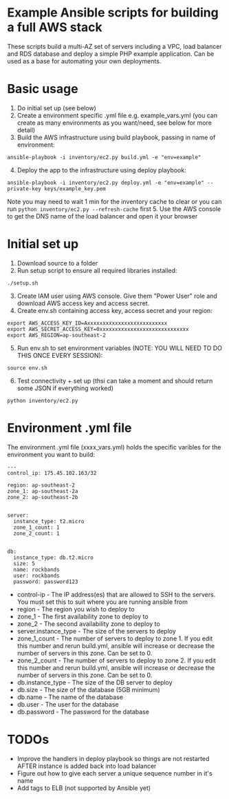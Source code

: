 Example Ansible scripts for building a full AWS stack
=============================================
These scripts build a multi-AZ set of servers including a VPC, load balancer and RDS database and deploy a simple PHP example application. Can be used as a base for automating your own deployments.

Basic usage
===========
1. Do initial set up (see below)
2. Create a environment specific .yml file e.g. example_vars.yml (you can create as many environments as you want/need, see below for more detail)
3. Build the AWS infrastructure using build playbook, passing in name of environment:

  ```
  ansible-playbook -i inventory/ec2.py build.yml -e "env=example"
  ```
4. Deploy the app to the infrastructure using deploy playbook:

  ```
  ansible-playbook -i inventory/ec2.py deploy.yml -e "env=example" --private-key keys/example_key.pem
  ```
  Note you may need to wait 1 min for the inventory cache to clear or you can run ```python inventory/ec2.py --refresh-cache``` first
5. Use the AWS console to get the DNS name of the load balancer and open it your browser


Initial set up
==============
1. Download source to a folder
2. Run setup script to ensure all required libraries installed:

  ```
  ./setup.sh
  ```
3. Create IAM user using AWS console. Give them "Power User" role and download AWS access key and access secret.
4. Create env.sh containing access key, access secret and your region:

  ```
  export AWS_ACCESS_KEY_ID=Axxxxxxxxxxxxxxxxxxxxxxxxxx
  export AWS_SECRET_ACCESS_KEY=0xxxxxxxxxxxxxxxxxxxxxxxxxxxxx
  export AWS_REGION=ap-southeast-2
  ```    
5. Run env.sh to set environment variables (NOTE: YOU WILL NEED TO DO THIS ONCE EVERY SESSION):

  ```
  source env.sh
  ```    
6. Test connectivity + set up (thsi can take a moment and should return some JSON if everything worked)

  ```
  python inventory/ec2.py
  ```

Environment .yml file
=====================
The environment .yml file (xxxx_vars.yml) holds the specific varibles for the environment you want to build:

```
---
control_ip: 175.45.102.163/32

region: ap-southeast-2
zone_1: ap-southeast-2a
zone_2: ap-southeast-2b


server:
  instance_type: t2.micro
  zone_1_count: 1
  zone_2_count: 1


db:
  instance_type: db.t2.micro
  size: 5
  name: rockbands
  user: rockbands
  password: password123
```

* control-ip - The IP address(es) that are allowed to SSH to the servers. You must set this to suit where you are running ansible from
* region - The region you wish to deploy to
* zone_1 - The first availability zone to deploy to
* zone_2 - The second availability zone to deploy to
* server.instance_type - The size of the servers to deploy
* zone_1_count - The number of servers to deploy to zone 1. If you edit this number and rerun build.yml, ansible will increase or decrease the number of servers in this zone. Can be set to 0.
* zone_2_count - The number of servers to deploy to zone 2. If you edit this number and rerun build.yml, ansible will increase or decrease the number of servers in this zone. Can be set to 0.
* db.instance_type - The size of the DB server to deploy
* db.size - The size of the database (5GB minimum)
* db.name - The name of the database
* db.user - The user for the database
* db.password - The password for the database


TODOs
=====
* Improve the handlers in deploy playbook so things are not restarted AFTER instance is added back into load balancer
* Figure out how to give each server a unique sequence number in it's name
* Add tags to ELB (not supported by Ansible yet)
